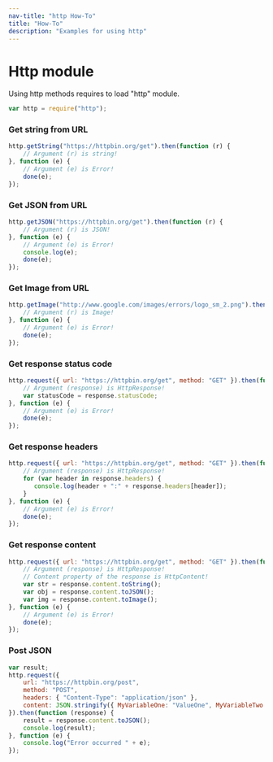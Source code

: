 ```yaml
---
nav-title: "http How-To"
title: "How-To"
description: "Examples for using http"
---
```

# Http module
Using http methods requires to load "http" module.
``` JavaScript
var http = require("http");
```
### Get string from URL
``` JavaScript
http.getString("https://httpbin.org/get").then(function (r) {
    // Argument (r) is string!
}, function (e) {
    // Argument (e) is Error!
    done(e);
});
```
### Get JSON from URL
``` JavaScript
http.getJSON("https://httpbin.org/get").then(function (r) {
    // Argument (r) is JSON!
}, function (e) {
    // Argument (e) is Error!
    console.log(e);
    done(e);
});
```
### Get Image from URL
``` JavaScript
http.getImage("http://www.google.com/images/errors/logo_sm_2.png").then(function (r) {
    // Argument (r) is Image!
}, function (e) {
    // Argument (e) is Error!
    done(e);
});
```
### Get response status code
``` JavaScript
http.request({ url: "https://httpbin.org/get", method: "GET" }).then(function (response) {
    // Argument (response) is HttpResponse!
    var statusCode = response.statusCode;
}, function (e) {
    // Argument (e) is Error!
    done(e);
});
```
### Get response headers
``` JavaScript
http.request({ url: "https://httpbin.org/get", method: "GET" }).then(function (response) {
    // Argument (response) is HttpResponse!
    for (var header in response.headers) {
       console.log(header + ":" + response.headers[header]);
    }
}, function (e) {
    // Argument (e) is Error!
    done(e);
});
```
### Get response content
``` JavaScript
http.request({ url: "https://httpbin.org/get", method: "GET" }).then(function (response) {
    // Argument (response) is HttpResponse!
    // Content property of the response is HttpContent!
    var str = response.content.toString();
    var obj = response.content.toJSON();
    var img = response.content.toImage();
}, function (e) {
    // Argument (e) is Error!
    done(e);
});
```
### Post JSON
``` JavaScript
var result;
http.request({
    url: "https://httpbin.org/post",
    method: "POST",
    headers: { "Content-Type": "application/json" },
    content: JSON.stringify({ MyVariableOne: "ValueOne", MyVariableTwo: "ValueTwo" })
}).then(function (response) {
    result = response.content.toJSON();
    console.log(result);
}, function (e) {
    console.log("Error occurred " + e);
});
```
